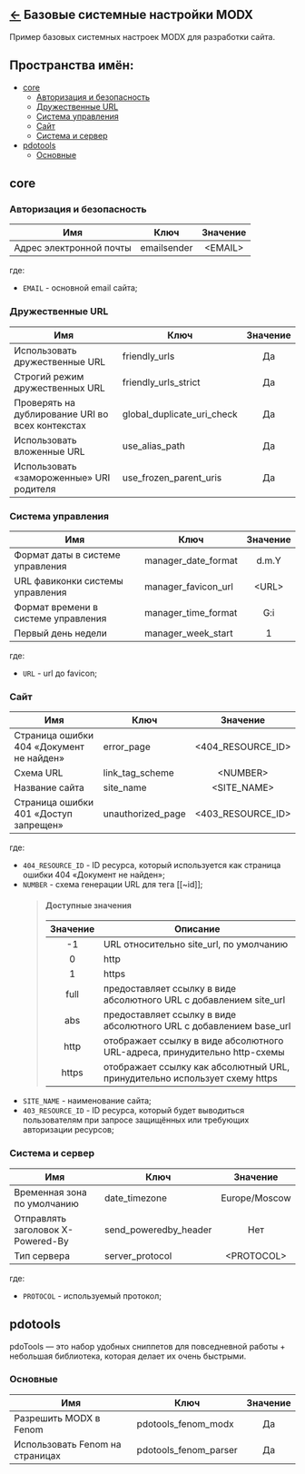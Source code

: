 [&larr;](readme.md "MODX") Базовые системные настройки MODX
-----------------------------------------------------------

Пример базовых системных настроек MODX для разработки сайта.

<a name="namespace"></a>
## Пространства имён:
- [core](#core)
    - [Авторизация и безопасность](#authentication)
    - [Дружественные URL](#furls)
    - [Система управления](#manager)
    - [Сайт](#site)
    - [Система и сервер](#system)
- [pdotools](#pdotools)
    - [Основные](#pdotools_main)

<a name="core"></a>
## core

<a name="authentication"></a>
### Авторизация и безопасность

Имя | Ключ | Значение
--- | --- | :---:
Адрес электронной почты | emailsender | \<EMAIL\>

где:

- `EMAIL` - основной email сайта;

<a name="furls"></a>
### Дружественные URL

Имя | Ключ | Значение
--- | --- | :---:
Использовать дружественные URL | friendly_urls | Да
Строгий режим дружественных URL | friendly_urls_strict | Да
Проверять на дублирование URI во всех контекстах | global_duplicate_uri_check | Да
Использовать вложенные URL | use_alias_path | Да
Использовать «замороженные» URI родителя | use_frozen_parent_uris | Да

<a name="manager"></a>
### Система управления

Имя | Ключ | Значение
--- | --- | :---:
Формат даты в системе управления | manager_date_format | d.m.Y
URL фавиконки системы управления | manager_favicon_url | \<URL\>
Формат времени в системе управления | manager_time_format | G:i
Первый день недели | manager_week_start | 1

где:

- `URL` - url до favicon;

<a name="site"></a>
### Сайт

Имя | Ключ | Значение
--- | --- | :---:
Страница ошибки 404 «Документ не найден» | error_page | \<404_RESOURCE_ID\>
Схема URL | link_tag_scheme | \<NUMBER\>
Название сайта | site_name | \<SITE_NAME\>
Страница ошибки 401 «Доступ запрещен» | unauthorized_page | \<403_RESOURCE_ID\>

где:

- `404_RESOURCE_ID` - ID ресурса, который используется как страница ошибки 404 «Документ не найден»;
- `NUMBER` - схема генерации URL для тега [[~id]];
    > #### Доступные значения
    > 
    > Значение | Описание
    > :---: | ---
    > -1 | URL относительно site_url, по умолчанию
    > 0 | http
    > 1 | https
    > full | предоставляет ссылку в виде абсолютного URL с добавлением site_url
    > abs | предоставляет ссылку в виде абсолютного URL с добавлением base_url
    > http | отображает ссылку в виде абсолютного URL-адреса, принудительно http-схемы
    > https | отображает ссылку как абсолютный URL, принудительно использует схему https
- `SITE_NAME` - наименование сайта;
- `403_RESOURCE_ID` - ID ресурса, который будет выводиться пользователям при запросе защищённых или требующих авторизации ресурсов;

<a name="system"></a>
### Система и сервер

Имя | Ключ | Значение
--- | --- | :---:
Временная зона по умолчанию | date_timezone | Europe/Moscow
Отправлять заголовок X-Powered-By | send_poweredby_header | Нет
Тип сервера | server_protocol | \<PROTOCOL\>

где:

- `PROTOCOL` - используемый протокол;

<a name="pdotools"></a>
## pdotools

pdoTools — это набор удобных сниппетов для повседневной работы + небольшая библиотека, которая делает их очень быстрыми.

<a name="pdotools_main"></a>
### Основные

Имя | Ключ | Значение
--- | --- | :---:
Разрешить MODX в Fenom | pdotools_fenom_modx | Да
Использовать Fenom на страницах | pdotools_fenom_parser | Да